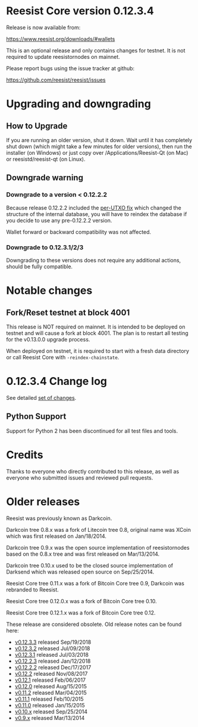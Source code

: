 Reesist Core version 0.12.3.4
==========================

Release is now available from:

  <https://www.reesist.org/downloads/#wallets>

This is an optional release and only contains changes for testnet. It is not required to update reesistornodes on mainnet.

Please report bugs using the issue tracker at github:

  <https://github.com/reesist/reesist/issues>


Upgrading and downgrading
=========================

How to Upgrade
--------------

If you are running an older version, shut it down. Wait until it has completely
shut down (which might take a few minutes for older versions), then run the
installer (on Windows) or just copy over /Applications/Reesist-Qt (on Mac) or
reesistd/reesist-qt (on Linux).

Downgrade warning
-----------------

### Downgrade to a version < 0.12.2.2

Because release 0.12.2.2 included the [per-UTXO fix](release-notes/reesist/release-notes-0.12.2.2.md#per-utxo-fix)
which changed the structure of the internal database, you will have to reindex
the database if you decide to use any pre-0.12.2.2 version.

Wallet forward or backward compatibility was not affected.

### Downgrade to 0.12.3.1/2/3

Downgrading to these versions does not require any additional actions, should be
fully compatible.


Notable changes
===============

Fork/Reset testnet at block 4001
--------------------------------

This release is NOT required on mainnet. It is intended to be deployed on testnet and will cause a fork at block 4001.
The plan is to restart all testing for the v0.13.0.0 upgrade process.

When deployed on testnet, it is required to start with a fresh data directory or call Reesist Core with `-reindex-chainstate`.

0.12.3.4 Change log
===================

See detailed [set of changes](https://github.com/reesist/reesist/compare/v0.12.3.3...reesist:v0.12.3.4).

Python Support
--------------

Support for Python 2 has been discontinued for all test files and tools.

Credits
=======

Thanks to everyone who directly contributed to this release,
as well as everyone who submitted issues and reviewed pull requests.


Older releases
==============

Reesist was previously known as Darkcoin.

Darkcoin tree 0.8.x was a fork of Litecoin tree 0.8, original name was XCoin
which was first released on Jan/18/2014.

Darkcoin tree 0.9.x was the open source implementation of reesistornodes based on
the 0.8.x tree and was first released on Mar/13/2014.

Darkcoin tree 0.10.x used to be the closed source implementation of Darksend
which was released open source on Sep/25/2014.

Reesist Core tree 0.11.x was a fork of Bitcoin Core tree 0.9,
Darkcoin was rebranded to Reesist.

Reesist Core tree 0.12.0.x was a fork of Bitcoin Core tree 0.10.

Reesist Core tree 0.12.1.x was a fork of Bitcoin Core tree 0.12.

These release are considered obsolete. Old release notes can be found here:

- [v0.12.3.3](https://github.com/reesist/reesist/blob/master/doc/release-notes/reesist/release-notes-0.12.3.3.md) released Sep/19/2018
- [v0.12.3.2](https://github.com/reesist/reesist/blob/master/doc/release-notes/reesist/release-notes-0.12.3.2.md) released Jul/09/2018
- [v0.12.3.1](https://github.com/reesist/reesist/blob/master/doc/release-notes/reesist/release-notes-0.12.3.1.md) released Jul/03/2018
- [v0.12.2.3](https://github.com/reesist/reesist/blob/master/doc/release-notes/reesist/release-notes-0.12.2.3.md) released Jan/12/2018
- [v0.12.2.2](https://github.com/reesist/reesist/blob/master/doc/release-notes/reesist/release-notes-0.12.2.2.md) released Dec/17/2017
- [v0.12.2](https://github.com/reesist/reesist/blob/master/doc/release-notes/reesist/release-notes-0.12.2.md) released Nov/08/2017
- [v0.12.1](https://github.com/reesist/reesist/blob/master/doc/release-notes/reesist/release-notes-0.12.1.md) released Feb/06/2017
- [v0.12.0](https://github.com/reesist/reesist/blob/master/doc/release-notes/reesist/release-notes-0.12.0.md) released Aug/15/2015
- [v0.11.2](https://github.com/reesist/reesist/blob/master/doc/release-notes/reesist/release-notes-0.11.2.md) released Mar/04/2015
- [v0.11.1](https://github.com/reesist/reesist/blob/master/doc/release-notes/reesist/release-notes-0.11.1.md) released Feb/10/2015
- [v0.11.0](https://github.com/reesist/reesist/blob/master/doc/release-notes/reesist/release-notes-0.11.0.md) released Jan/15/2015
- [v0.10.x](https://github.com/reesist/reesist/blob/master/doc/release-notes/reesist/release-notes-0.10.0.md) released Sep/25/2014
- [v0.9.x](https://github.com/reesist/reesist/blob/master/doc/release-notes/reesist/release-notes-0.9.0.md) released Mar/13/2014

